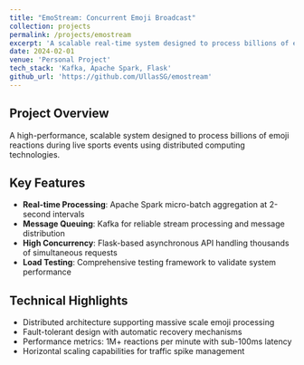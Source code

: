 ```yaml
---
title: "EmoStream: Concurrent Emoji Broadcast"
collection: projects
permalink: /projects/emostream
excerpt: 'A scalable real-time system designed to process billions of emoji reactions during live sports events using Kafka and Spark.'
date: 2024-02-01
venue: 'Personal Project'
tech_stack: 'Kafka, Apache Spark, Flask'
github_url: 'https://github.com/UllasSG/emostream'
---
```


## Project Overview
A high-performance, scalable system designed to process billions of emoji reactions during live sports events using distributed computing technologies.

## Key Features
- **Real-time Processing**: Apache Spark micro-batch aggregation at 2-second intervals
- **Message Queuing**: Kafka for reliable stream processing and message distribution
- **High Concurrency**: Flask-based asynchronous API handling thousands of simultaneous requests
- **Load Testing**: Comprehensive testing framework to validate system performance

## Technical Highlights
- Distributed architecture supporting massive scale emoji processing
- Fault-tolerant design with automatic recovery mechanisms
- Performance metrics: 1M+ reactions per minute with sub-100ms latency
- Horizontal scaling capabilities for traffic spike management